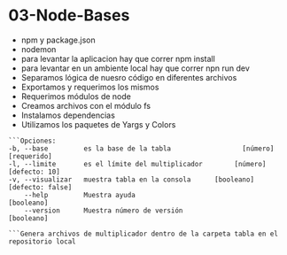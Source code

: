 # 03-Node-Bases

* npm y package.json
* nodemon
* para levantar la aplicacion hay que correr npm install
* para levantar en un ambiente local hay que correr npn run dev
* Separamos lógica de nuesro código en diferentes archivos
* Exportamos y requerimos los mismos
* Requerimos módulos de node
* Creamos archivos con el módulo fs
* Instalamos dependencias
* Utilizamos los paquetes de Yargs y Colors

```Para correr este código deberias ejecutar npm install
```Opciones:
-b, --base         es la base de la tabla                  [número] [requerido]
-l, --limite       es el límite del multiplicador        [número] [defecto: 10]
-v, --visualizar   muestra tabla en la consola      [booleano] [defecto: false]
    --help         Muestra ayuda                                     [booleano]
    --version      Muestra número de versión                         [booleano]

```Genera archivos de multiplicador dentro de la carpeta tabla en el repositorio local